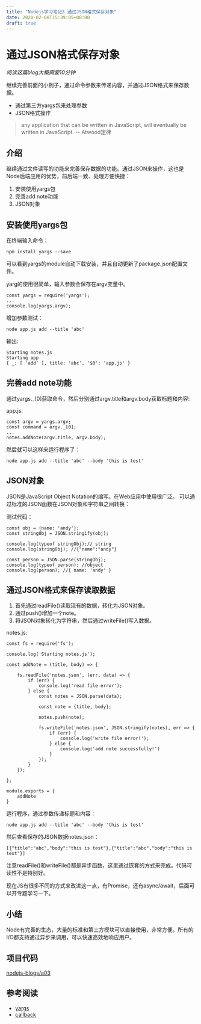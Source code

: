 ```yaml
---
title: "Nodejs学习笔记3 通过JSON格式保存对象"
date: 2020-02-08T15:39:05+08:00
draft: true
---
```


# 通过JSON格式保存对象

*阅读这篇blog大概需要10分钟*

继续完善前面的小例子，通过命令参数来传递内容，并通过JSON格式来保存数据。

- 通过第三方yargs包来处理参数
- JSON格式操作

> any application that can be written in JavaScript, will eventually be written in JavaScript. -- Atwood定律

## 介绍

继续通过文件读写的功能来完善保存数据的功能。通过JSON来操作，这也是Node后端应用的优势，前后端一致、处理方便快捷：

1. 安装使用yargs包
2. 完善add note功能
3. JSON对象

## 安装使用yargs包
在终端输入命令：

```
npm install yargs --save
```

可以看到yargs的module自动下载安装，并且自动更新了package.json配置文件。

yarg的使用很简单，输入参数会保存在argv变量中。

```
const yargs = require('yargs');
...
console.log(yargs.argv);
```

增加参数测试：

```
node app.js add --title 'abc'
```
输出:

```
Starting notes.js
Starting app
{ _: [ 'add' ], title: 'abc', '$0': 'app.js' }
```

## 完善add note功能

通过yargs._[0]获取命令，然后分别通过argv.title和argv.body获取标题和内容:

app.js:

```
const argv = yargs.argv;
const command = argv._[0];
...
notes.addNote(argv.title, argv.body);
```

然后就可以这样来运行程序了：

```
node app.js add --title 'abc' --body 'this is test'
```

## JSON对象

JSON是JavaScript Object Notation的缩写。在Web应用中使用很广泛。
可以通过标准的JSON函数在JSON对象和字符串之间转换：

测试代码：

```
const obj = {name: 'andy'};
const stringObj = JSON.stringify(obj);

console.log(typeof stringObj);// string
console.log(stringObj); //{"name":"andy"}

const person = JSON.parse(stringObj);
console.log(typeof person); //object
console.log(person); //{ name: 'andy' }
```

## 通过JSON格式来保存读取数据

1. 首先通过readFile()读取现有的数据，转化为JSON对象。
2. 通过push()增加一个note。
3. 将JSON对象转化为字符串，然后通过writeFile()写入数据。

notes.js:

```
const fs = require('fs');

console.log('Starting notes.js');

const addNote = (title, body) => {

    fs.readFile('notes.json', (err, data) => {
        if (err) {
            console.log('read file error');
        } else {
            const notes = JSON.parse(data);

            const note = {title, body};

            notes.push(note);

            fs.writeFile('notes.json', JSON.stringify(notes), err => {
                if (err) {
                    console.log('write file error!');
                } else {
                    console.log('add note successfully!')
                }
            });
        }
    });

};

module.exports = {
    addNote
}
```
运行程序，通过参数传递标题和内容：


```
node app.js add --title 'abc' --body 'this is test'
```


然后查看保存的JSON数据notes.json：

    [{"title":"abc","body":"this is test"},{"title":"abc","body":"this is test"}]

注意readFile()和writeFile()都是异步函数，这里通过嵌套的方式来完成。代码可读性不是特别好。

现在JS有很多不同的方式来改进这一点，有Promise，还有async/await，后面可以开专题学习一下。


## 小结
Node有完善的生态，大量的标准和第三方模块可以直接使用，非常方便。所有的I/O都支持通过异步来调用，可以快速高效地响应用户。

## 项目代码
[nodejs-blogs/a03](https://github.com/rangwei/nodejs-blogs/tree/master/a03)

## 参考阅读

- [yargs](https://www.npmjs.com/package/yargs)
- [callback](https://zh.javascript.info/callbacks)
    
